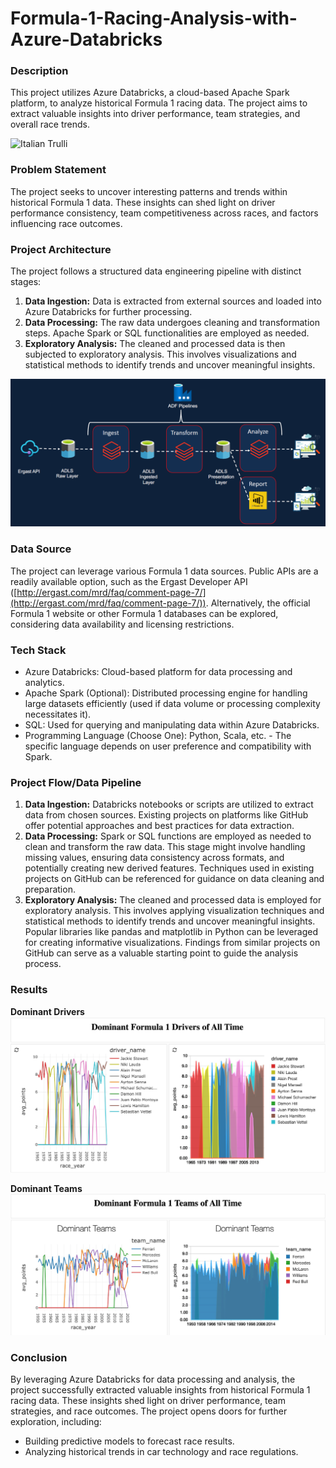 # Formula-1-Racing-Analysis-with-Azure-Databricks

<h3>Description</h3>

This project utilizes Azure Databricks, a cloud-based Apache Spark platform, to analyze historical Formula 1 racing data. The project aims to extract valuable insights into driver performance, team strategies, and overall race trends.

<img src="https://camo.githubusercontent.com/de9786930a2944119137dabe91a9bcae92676a4e66399358fc1affe7ca099518/68747470733a2f2f692e726564642e69742f6a6366756d74726468756536312e6a7067" alt="Italian Trulli">

<h3>Problem Statement</h3>

The project seeks to uncover interesting patterns and trends within historical Formula 1 data. These insights can shed light on driver performance consistency, team competitiveness across races, and factors influencing race outcomes.

<h3>Project Architecture</h3>

The project follows a structured data engineering pipeline with distinct stages:

1. **Data Ingestion:** Data is extracted from external sources and loaded into Azure Databricks for further processing.
2. **Data Processing:** The raw data undergoes cleaning and transformation steps. Apache Spark or SQL functionalities are employed as needed.
3. **Exploratory Analysis:** The cleaned and processed data is then subjected to exploratory analysis. This involves visualizations and statistical methods to identify trends and uncover meaningful insights.

<img src="https://github.com/mehroosali/databricks-F1-Project/blob/main/images/data_pipeline.png" alt="Italian Trulli">

<h3>Data Source</h3>

The project can leverage various Formula 1 data sources. Public APIs are a readily available option, such as the Ergast Developer API ([http://ergast.com/mrd/faq/comment-page-7/](http://ergast.com/mrd/faq/comment-page-7/)). Alternatively, the official Formula 1 website or other Formula 1 databases can be explored, considering data availability and licensing restrictions.

<h3>Tech Stack</h3>

* Azure Databricks: Cloud-based platform for data processing and analytics.
* Apache Spark (Optional): Distributed processing engine for handling large datasets efficiently (used if data volume or processing complexity necessitates it).
* SQL: Used for querying and manipulating data within Azure Databricks.
* Programming Language (Choose One): Python, Scala, etc. - The specific language depends on user preference and compatibility with Spark.

<h3>Project Flow/Data Pipeline</h3>

1. **Data Ingestion:** Databricks notebooks or scripts are utilized to extract data from chosen sources. Existing projects on platforms like GitHub offer potential approaches and best practices for data extraction.
2. **Data Processing:** Spark or SQL functions are employed as needed to clean and transform the raw data. This stage might involve handling missing values, ensuring data consistency across formats, and potentially creating new derived features. Techniques used in existing projects on GitHub can be referenced for guidance on data cleaning and preparation.
3. **Exploratory Analysis:** The cleaned and processed data is employed for exploratory analysis. This involves applying visualization techniques and statistical methods to identify trends and uncover meaningful insights. Popular libraries like pandas and matplotlib in Python can be leveraged for creating informative visualizations. Findings from similar projects on GitHub can serve as a valuable starting point to guide the analysis process.

<h3>Results</h3>

**Dominant Drivers**
<img src="https://github.com/mehroosali/databricks-F1-Project/blob/main/images/dominant_drivers.png" alt="Italian Trulli">

**Dominant Teams**
<img src="https://github.com/mehroosali/databricks-F1-Project/blob/main/images/dominant_teams.png" alt="Italian Trulli">

<h3>Conclusion</h3>

By leveraging Azure Databricks for data processing and analysis, the project successfully extracted valuable insights from historical Formula 1 racing data. These insights shed light on driver performance, team strategies, and race outcomes. The project opens doors for further exploration, including:

* Building predictive models to forecast race results.
* Analyzing historical trends in car technology and race regulations.
